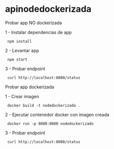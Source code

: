 # apinodedockerizada

Probar app NO dockerizada

 1 - Instalar dependencias de app
 
     npm install

 2 - Levantar app
 
     npm start

 3 - Probar endpoint
 
     curl http://localhost:8080/status


Probar app dockerizada

  1 - Crear imagen
  
     docker build -t nodedockerizado .

  2 - Ejecutar contenedor docker con imagen creada
 
     docker run -p 8080:8080 nodedockerizado

  3 - Probar endpoint
 
     curl http://localhost:8080/status
